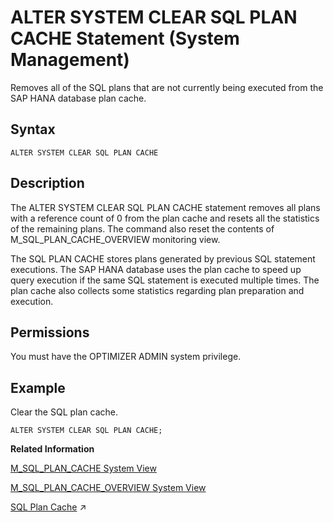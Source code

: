 <!-- loio20d107c875191014b8aecbb218720fd9 -->

# ALTER SYSTEM CLEAR SQL PLAN CACHE Statement \(System Management\)

Removes all of the SQL plans that are not currently being executed from the SAP HANA database plan cache.



<a name="loio20d107c875191014b8aecbb218720fd9__sql_alter_system_clear_sql_plan_cache_1sql_alter_system_clear_sql_plan_cache_syntax"/>

## Syntax

```
ALTER SYSTEM CLEAR SQL PLAN CACHE
```



<a name="loio20d107c875191014b8aecbb218720fd9__sql_alter_system_clear_sql_plan_cache_1sql_alter_system_clear_sql_plan_cache_description"/>

## Description

The ALTER SYSTEM CLEAR SQL PLAN CACHE statement removes all plans with a reference count of 0 from the plan cache and resets all the statistics of the remaining plans. The command also reset the contents of M\_SQL\_PLAN\_CACHE\_OVERVIEW monitoring view.

The SQL PLAN CACHE stores plans generated by previous SQL statement executions. The SAP HANA database uses the plan cache to speed up query execution if the same SQL statement is executed multiple times. The plan cache also collects some statistics regarding plan preparation and execution.



<a name="loio20d107c875191014b8aecbb218720fd9__section_acv_mrv_xdb"/>

## Permissions

You must have the OPTIMIZER ADMIN system privilege.



<a name="loio20d107c875191014b8aecbb218720fd9__sql_alter_system_clear_sql_plan_cache_1sql_alter_system_clear_sql_plan_cache_examples"/>

## Example

Clear the SQL plan cache.

```
ALTER SYSTEM CLEAR SQL PLAN CACHE;
```

**Related Information**  


[M\_SQL\_PLAN\_CACHE System View](../../020-System-Views-Reference/022-Monitoring-Views/m-sql-plan-cache-system-view-20c57b8.md "Provides statistics for an individual execution plan.")

[M\_SQL\_PLAN\_CACHE\_OVERVIEW System View](../../020-System-Views-Reference/022-Monitoring-Views/m-sql-plan-cache-overview-system-view-20c55fd.md "Provides overall statistics of evicted and cached plans.")

[SQL Plan Cache](https://help.sap.com/viewer/f9c5015e72e04fffa14d7d4f7267d897/2024_1_QRC/en-US/f0aaab730a1540758a8f36c9aee2118a.html "The SQL plan cache stores execution plans of frequently executed SQL statements so that they can be reused whenever the statement is run. Administrators can also use the plan cache for performance analysis to get an overview of what statements are executed in the system.") :arrow_upper_right:

